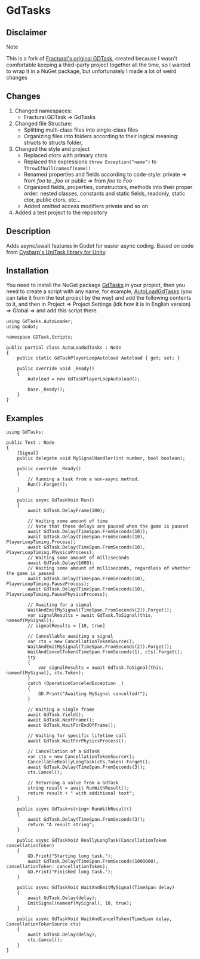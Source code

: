 # GdTasks

## Disclaimer

> [!Note] 
> 
> This is a fork of [Fractural's original GDTask](https://github.com/Fractural/GDTask), created because I wasn't comfortable keeping a third-party project together all the time, so I wanted to wrap it in a NuGet package, but unfortunately I made a lot of weird changes

## Changes

1. Changed namespaces:
	- Fractural.GDTask => GdTasks
2. Changed file Structure: 
	- Splitting multi-class files into single-class files
	- Organizing files into folders according to their logical meaning: structs to structs folder, 
3. Changed the style and project
	- Replaced ctors with primary ctors
	- Replaced the expressions ```throw Exception("name")``` to ```ThrowIfNull(nameof(name))```
	- Renamed properties and fields according to code-style: private => from *foo* to *_foo* or public => from *foo* to *Foo*
	- Organized fields, properties, constructors, methods into their proper order: nested classes, constants and static fields, readonly, static сtor, public ctors, etc...
	- Added omitted access modifiers private and so on
4. Added a test project to the repository

## Description

Adds async/await features in Godot for easier async coding.
Based on code from [Cysharp's UniTask library for Unity](https://github.com/Cysharp/UniTask).

## Installation

You need to install the NuGet package [GdTasks](https://www.nuget.org/packages/GdTasks) in your project, then you need to create a script with any name, for example, [AutoLoadGdTasks](https://github.com/d1rknwh1te3/GdTasks/blob/main/GdTasks.Tests/Scripts/AutoLoadGdTasks.cs) (you can take it from the test project by the way) and add the following contents to it, and then in Project => Project Settings (idk how it is in English version) => Global => and add this script there.

```CSharp
﻿using GdTasks.AutoLoader;
using Godot;

namespace GDTask.Scripts;

public partial class AutoLoadGdTasks : Node
{
	public static GdTaskPlayerLoopAutoload Autoload { get; set; }

	public override void _Ready()
	{
		Autoload = new GdTaskPlayerLoopAutoload();

		base._Ready();
	}
}
```

## Examples

```CSharp
using GdTasks;

public Test : Node 
{
	[Signal]
	public delegate void MySignalHandler(int number, bool boolean);
	
	public override _Ready() 
	{
		// Running a task from a non-async method.
		Run().Forget();
	}

	public async GdTaskVoid Run() 
	{
		await GdTask.DelayFrame(100);

		// Waiting some amount of time
		// Note that these delays are paused when the game is paused
		await GdTask.Delay(TimeSpan.FromSeconds(10));
		await GdTask.Delay(TimeSpan.FromSeconds(10), PlayerLoopTiming.Process);
		await GdTask.Delay(TimeSpan.FromSeconds(10), PlayerLoopTiming.PhysicsProcess);
		// Waiting some amount of milliseconds
		await GdTask.Delay(1000);
		// Waiting some amount of milliseconds, regardless of whether the game is paused
		await GdTask.Delay(TimeSpan.FromSeconds(10), PlayerLoopTiming.PauseProcess);
		await GdTask.Delay(TimeSpan.FromSeconds(10), PlayerLoopTiming.PausePhysicsProcess);

		// Awaiting for a signal
		WaitAndEmitMySignal(TimeSpan.FromSeconds(2)).Forget();
		var signalResults = await GdTask.ToSignal(this, nameof(MySignal));
		// signalResults = [10, true]

		// Cancellable awaiting a signal
		var cts = new CancellationTokenSource();
		WaitAndEmitMySignal(TimeSpan.FromSeconds(2)).Forget();
		WaitAndCancelToken(TimeSpan.FromSeconds(1), cts).Forget();
		try 
		{
			var signalResults = await GdTask.ToSignal(this, nameof(MySignal), cts.Token);
		}
		catch (OperationCanceledException _)
		{
			GD.Print("Awaiting MySignal cancelled!");
		}

		// Waiting a single frame
		await GdTask.Yield();
		await GdTask.NextFrame();
		await GdTask.WaitForEndOfFrame();

		// Waiting for specific lifetime call
		await GdTask.WaitForPhysicsProcess();

		// Cancellation of a GdTask
		var cts = new CancellationTokenSource();
		CancellableReallyLongTask(cts.Token).Forget();
		await GdTask.Delay(TimeSpan.FromSeconds(3));
		cts.Cancel();

		// Returning a value from a GdTask
		string result = await RunWithResult();
		return result + " with additional text";
	}

	public async GdTask<string> RunWithResult()
	{
		await GdTask.Delay(TimeSpan.FromSeconds(3));
		return "A result string";
	}

	public async GdTaskVoid ReallyLongTask(CancellationToken cancellationToken)
	{
		GD.Print("Starting long task.");
		await GdTask.Delay(TimeSpan.FromSeconds(1000000), cancellationToken: cancellationToken);
		GD.Print("Finished long task.");
	}
	
	public async GdTaskVoid WaitAndEmitMySignal(TimeSpan delay)
	{
		await GdTask.Delay(delay);
		EmitSignal(nameof(MySignal), 10, true);
	}

	public async GdTaskVoid WaitAndCancelToken(TimeSpan delay, CancellationTokenSource cts)
	{
		await GdTask.Delay(delay);
		cts.Cancel();
	}
}
```
